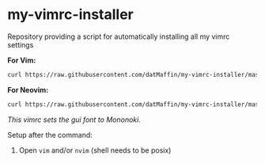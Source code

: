 # my-vimrc-installer
Repository providing a script for automatically installing all my vimrc settings

**For Vim:**
```bash
curl https://raw.githubusercontent.com/datMaffin/my-vimrc-installer/master/vimrc >> ~/.vimrc
```
**For Neovim:**
```bash
curl https://raw.githubusercontent.com/datMaffin/my-vimrc-installer/master/vimrc >> ${XDG_CONFIG_HOME:-$HOME/.config}/nvim/init.vim
```

*This vimrc sets the gui font to Mononoki.*

Setup after the command:
1. Open `vim` and/or `nvim` (shell needs to be posix)
